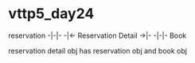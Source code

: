 # vttp5_day24
reservation -|-|- -|<- Reservation Detail ->|- -|-|- Book

reservation detail obj has reservation obj and book obj

